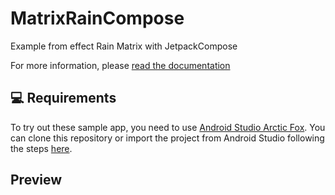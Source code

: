 # MatrixRainCompose
Example from effect Rain Matrix with JetpackCompose

For more information, please [read the documentation](https://developer.android.com/jetpack/compose)

💻 Requirements
------------
To try out these sample app, you need to use [Android Studio Arctic Fox](https://developer.android.com/studio).
You can clone this repository or import the
project from Android Studio following the steps
[here](https://developer.android.com/jetpack/compose/setup#sample).

Preview
-----------
